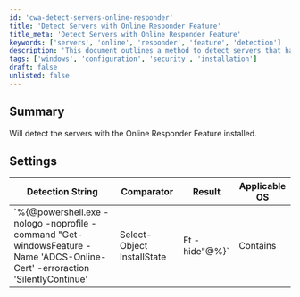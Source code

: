 ```yaml
---
id: 'cwa-detect-servers-online-responder'
title: 'Detect Servers with Online Responder Feature'
title_meta: 'Detect Servers with Online Responder Feature'
keywords: ['servers', 'online', 'responder', 'feature', 'detection']
description: 'This document outlines a method to detect servers that have the Online Responder Feature installed using a PowerShell command. It provides a summary of the detection process and the applicable operating systems.'
tags: ['windows', 'configuration', 'security', 'installation']
draft: false
unlisted: false
---
```

## Summary

Will detect the servers with the Online Responder Feature installed.

## Settings

| Detection String                                                                                                                                             | Comparator | Result   | Applicable OS |
|-------------------------------------------------------------------------------------------------------------------------------------------------------------|------------|----------|----------------|
| `%{@powershell.exe -nologo -noprofile -command "Get-windowsFeature -Name 'ADCS-Online-Cert' -erroraction 'SilentlyContinue' | Select-Object InstallState | Ft -hide"@%}` | Contains   | Installed | Windows        |


